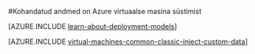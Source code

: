 <properties
    pageTitle="Kohandatud andmete süstimist Virtuaalmasinates | Microsoft Azure'i"
    description="Selles teemas kirjeldatakse, kuidas annavad kohandatud andmed on Azure virtuaalse masina eksemplari loomise ja kuidas Linux või Windows kohandatud andmete leidmiseks."
    services="virtual-machines-windows"
    documentationCenter=""
    authors="squillace"
    manager="timlt"
    editor="tysonn"
    tags="azure-service-management" />

<tags
    ms.service="virtual-machines-windows"
    ms.workload="infrastructure-services"
    ms.tgt_pltfrm="vm-windows"
    ms.devlang="na"
    ms.topic="article"
    ms.date="08/23/2016"
    ms.author="rasquill"/>

#<a name="injecting-custom-data-into-an-azure-virtual-machine"></a>Kohandatud andmed on Azure virtuaalse masina süstimist

[AZURE.INCLUDE [learn-about-deployment-models](../../includes/learn-about-deployment-models-classic-include.md)]

[AZURE.INCLUDE [virtual-machines-common-classic-inject-custom-data](../../includes/virtual-machines-common-classic-inject-custom-data.md)]
